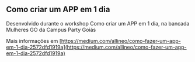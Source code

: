 ## Como criar um APP em 1 dia

Desenvolvido durante o workshop Como criar um APP em 1 dia, na bancada Mulheres GO da Campus Party Goiás

Mais informações em [https://medium.com/allineo/como-fazer-um-app-em-1-dia-2572dfd1919a](https://medium.com/allineo/como-fazer-um-app-em-1-dia-2572dfd1919a)